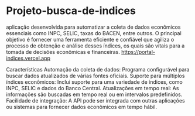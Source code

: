 # Projeto-busca-de-indices
aplicação desenvolvida para automatizar a coleta de dados econômicos essenciais como INPC, SELIC, taxas do BACEN, entre outros. O principal objetivo é fornecer uma ferramenta eficiente e confiável que agiliza o processo de obtenção e análise desses índices, os quais são vitais para a tomada de decisões econômicas e financeiras.
https://portal-indices.vercel.app

Características
Automação da coleta de dados: Programa configurável para buscar dados atualizados de várias fontes oficiais.
Suporte para múltiplos índices econômicos: Inclui suporte para uma variedade de índices, como INPC, SELIC e dados do Banco Central.
Atualizações em tempo real: As informações são buscadas em tempo real ou em intervalos predefinidos.
Facilidade de integração: A API pode ser integrada com outras aplicações ou sistemas para fornecer dados econômicos em tempo hábil.
